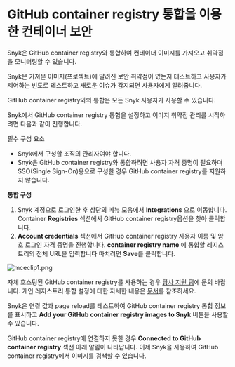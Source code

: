 # GitHub container registry 통합을 이용한 컨테이너 보안

Snyk은 GitHub container registry와 통합하여 컨테이너 이미지를 가져오고 취약점을 모니터링할 수 있습니다.

Snyk은 가져온 이미지(프로젝트)에 알려진 보안 취약점이 있는지 테스트하고 사용자가 제어하는 빈도로 테스트하고 새로운 이슈가 감지되면 사용자에게 알려줍니다.

GitHub container registry와의 통합은 모든 Snyk 사용자가 사용할 수 있습니다.

Snyk에서 GitHub container registry 통합을 설정하고 이미지 취약점 관리를 시작하려면 다음과 같이 진행합니다.

필수 구성 요소

* Snyk에서 구성할 조직의 관리자여야 합니다.
* Snyk은 GitHub container registry와 통합하려면 사용자 자격 증명이 필요하며 SSO(Single Sign-On)용으로 구성한 경우 GitHub container registry를 지원하지 않습니다.

**통합 구성**

1. Snyk 계정으로 로그인한 후 상단의 메뉴 모음에서 **Integrations** 으로 이동합니다. Container **Registries** 섹션에서 GitHub container registry옵션을 찾아 클릭합니다.
2. **Account credentials** 섹션에서 GitHub container registry 사용자 이름 및 암호 로그인 자격 증명을 진행합니다. **container registry name** 에 통합할 레지스트리의 전체 URL을 입력합니다 마치려면 **Save**를 클릭합니다.

![mceclip1.png](../../../../.gitbook/assets/mceclip1-4-.png)

자체 호스팅된 GitHub container registry를 사용하는 경우 [당사 지원 팀](https://support.snyk.io/hc/en-us/requests/new)에 문의 바랍니다. 개인 레지스트리 통합 설정에 대한 자세한 내용은 [문서](../../integrate-self-hosted-container-registries/snyk-integration-to-self-hosted-container-registries.md)를 참조하세요.

Snyk은 연결 값과 page reload를 테스트하여 GitHub container registry 통합 정보를 표시하고 **Add your GitHub container registry images to Snyk** 버튼을 사용할 수 있습니다.

GitHub container registry에 연결하지 못한 경우 **Connected to GitHub container registry** 섹션 아래 알림이 나타납니다. 이제 Snyk을 사용하여 GitHub container registry에서 이미지를 검색할 수 있습니다.
